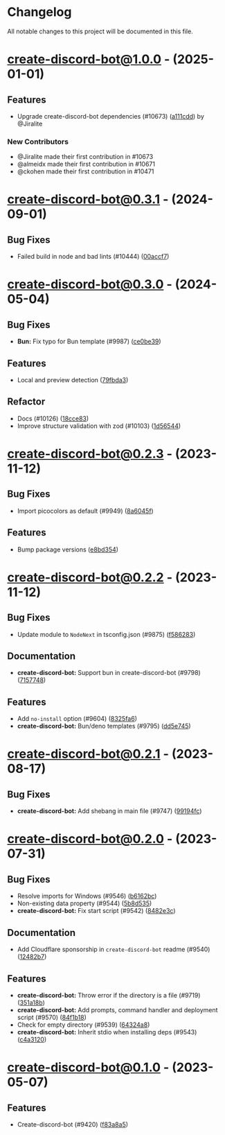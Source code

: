 # Changelog

All notable changes to this project will be documented in this file.

# [create-discord-bot@1.0.0](https://github.com/discordjs/discord.js/compare/create-discord-bot@0.3.1...create-discord-bot@1.0.0) - (2025-01-01)

## Features

- Upgrade create-discord-bot dependencies (#10673) ([a111cdd](https://github.com/discordjs/discord.js/commit/a111cddcea13afa24cde7fc39f60a62abec539cf)) by @Jiralite

### New Contributors

* @Jiralite made their first contribution in #10673
* @almeidx made their first contribution in #10671
* @ckohen made their first contribution in #10471

# [create-discord-bot@0.3.1](https://github.com/discordjs/discord.js/compare/create-discord-bot@0.3.0...create-discord-bot@0.3.1) - (2024-09-01)

## Bug Fixes

- Failed build in node and bad lints (#10444) ([00accf7](https://github.com/discordjs/discord.js/commit/00accf74708b4ce8a032907005ae81460b79a988))

# [create-discord-bot@0.3.0](https://github.com/discordjs/discord.js/compare/create-discord-bot@0.2.3...create-discord-bot@0.3.0) - (2024-05-04)

## Bug Fixes

- **Bun:** Fix typo for Bun template (#9987) ([ce0be39](https://github.com/discordjs/discord.js/commit/ce0be392d818b13ba5a081811519b559202cdba8))

## Features

- Local and preview detection ([79fbda3](https://github.com/discordjs/discord.js/commit/79fbda3aac6d4f0f8bfb193e797d09cbe331d315))

## Refactor

- Docs (#10126) ([18cce83](https://github.com/discordjs/discord.js/commit/18cce83d80598c430218775c53441b6b2ecdc776))
- Improve structure validation with zod (#10103) ([1d56544](https://github.com/discordjs/discord.js/commit/1d565443b0edc46d785f1993d743f683f19bcbb4))

# [create-discord-bot@0.2.3](https://github.com/discordjs/discord.js/compare/create-discord-bot/0.2.2...create-discord-bot/0.2.3) - (2023-11-12)

## Bug Fixes

- Import picocolors as default (#9949) ([8a6045f](https://github.com/discordjs/discord.js/commit/8a6045f6003971dbf64c8576f08631751b982ae4))

## Features

- Bump package versions ([e8bd354](https://github.com/discordjs/discord.js/commit/e8bd35405239616b12cb5f09eb983f5251298aca))

# [create-discord-bot@0.2.2](https://github.com/discordjs/discord.js/compare/create-discord-bot@0.2.1...create-discord-bot@0.2.2) - (2023-11-12)

## Bug Fixes

- Update module to `NodeNext` in tsconfig.json (#9875) ([f586283](https://github.com/discordjs/discord.js/commit/f58628385cf9df2afc5f543141ed76fbba74aa22))

## Documentation

- **create-discord-bot:** Support bun in create-discord-bot (#9798) ([7157748](https://github.com/discordjs/discord.js/commit/7157748fe3a69265896adf0450cd3f37acbcf97b))

## Features

- Add `no-install` option (#9604) ([8325fa6](https://github.com/discordjs/discord.js/commit/8325fa65409c157da3448da40669c92c636b3f14))
- **create-discord-bot:** Bun/deno templates (#9795) ([dd5e745](https://github.com/discordjs/discord.js/commit/dd5e7453e89ae918b94de1c13ce53c7cfd373721))

# [create-discord-bot@0.2.1](https://github.com/discordjs/discord.js/compare/create-discord-bot@0.2.0...create-discord-bot@0.2.1) - (2023-08-17)

## Bug Fixes

- **create-discord-bot:** Add shebang in main file (#9747) ([99194fc](https://github.com/discordjs/discord.js/commit/99194fc2703988693264ef4a7c2d7bb040c39fa8))

# [create-discord-bot@0.2.0](https://github.com/discordjs/discord.js/compare/create-discord-bot@0.1.0...create-discord-bot@0.2.0) - (2023-07-31)

## Bug Fixes

- Resolve imports for Windows (#9546) ([b6162bc](https://github.com/discordjs/discord.js/commit/b6162bc5b582089a9405d29f6825d9748180f66a))
- Non-existing data property (#9544) ([5b8d535](https://github.com/discordjs/discord.js/commit/5b8d535fd633ff25dd801f35e13b4cb169cc42ac))
- **create-discord-bot:** Fix start script (#9542) ([8482e3c](https://github.com/discordjs/discord.js/commit/8482e3c95dd5ca086805e756afdcf787e3fea1f9))

## Documentation

- Add Cloudflare sponsorship in `create-discord-bot` readme (#9540) ([12482b7](https://github.com/discordjs/discord.js/commit/12482b70ed4bfadf26720f9b2ed9d7bf7ccc39b8))

## Features

- **create-discord-bot:** Throw error if the directory is a file (#9719) ([351a18b](https://github.com/discordjs/discord.js/commit/351a18bc35da7765d281e419b646ef734a315bdf))
- **create-discord-bot:** Add prompts, command handler and deployment script (#9570) ([84f1b18](https://github.com/discordjs/discord.js/commit/84f1b1890de5add805bef1a030b0ade3c6aca213))
- Check for empty directory (#9539) ([64324a8](https://github.com/discordjs/discord.js/commit/64324a8be13dc2b766636a1042ae13d3d52a5c79))
- **create-discord-bot:** Inherit stdio when installing deps (#9543) ([c4a3120](https://github.com/discordjs/discord.js/commit/c4a3120354ea3930e010ba011216e42311e29cdb))

# [create-discord-bot@0.1.0](https://github.com/discordjs/discord.js/tree/create-discord-bot@0.1.0) - (2023-05-07)

## Features

- Create-discord-bot (#9420) ([f83a8a5](https://github.com/discordjs/discord.js/commit/f83a8a58c99532131848f9d89cec58ae5cd5d138))

